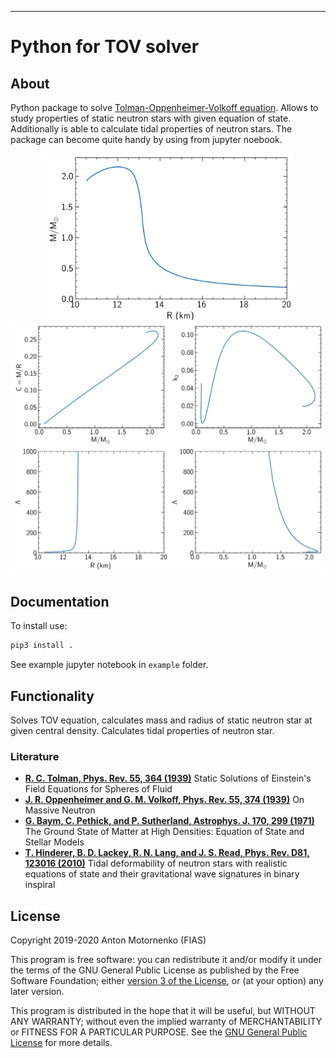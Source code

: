 -----

# Python for TOV solver

<div class="contents">

</div>

<div class="section-numbering">

</div>

## About

Python package to solve [Tolman-Oppenheimer-Volkoff
equation](https://en.wikipedia.org/wiki/Tolman%E2%80%93Oppenheimer%E2%80%93Volkoff_equation).
Allows to study properties of static neutron stars with given equation of state.
Additionally is able to calculate tidal properties of neutron stars. The package can become quite handy 
by using from jupyter noebook.

<p align="center">
    <img src="example/figures/mr.png" width="400"/>
    <img src="example/figures/tidal.png" width="600"/>
</p>

## Documentation

To install use:

``` python
pip3 install .
```

See example jupyter notebook in ``example`` folder.

## Functionality

Solves TOV equation, calculates mass and radius of static neutron star at given central density.
Calculates tidal properties of neutron star.

### Literature

- [**R. C. Tolman, Phys. Rev. 55, 364 (1939)**](https://journals.aps.org/pr/abstract/10.1103/PhysRev.55.364) Static Solutions of Einstein's Field Equations for Spheres of Fluid
- [**J. R. Oppenheimer and G. M. Volkoff, Phys. Rev. 55, 374 (1939)**](https://journals.aps.org/pr/abstract/10.1103/PhysRev.55.374) On Massive Neutron 
- [**G. Baym, C. Pethick, and P. Sutherland, Astrophys. J. 170, 299 (1971)**](https://doi.org/10.1086/151216) The Ground State of Matter at High Densities: Equation of State and Stellar Models
- [**T. Hinderer, B. D. Lackey, R. N. Lang, and J. S. Read, Phys. Rev. D81, 123016 (2010)**](https://journals.aps.org/prd/abstract/10.1103/PhysRevD.81.123016) Tidal deformability of neutron stars with realistic equations of state and their gravitational wave signatures in binary inspiral


## License

Copyright 2019-2020 Anton Motornenko (FIAS)

This program is free software: you can redistribute it and/or modify it
under the terms of the GNU General Public License as published by the
Free Software Foundation; either [version 3 of the
License](LICENSE.txt), or (at your option) any later version.

This program is distributed in the hope that it will be useful, but
WITHOUT ANY WARRANTY; without even the implied warranty of
MERCHANTABILITY or FITNESS FOR A PARTICULAR PURPOSE. See the [GNU
General Public License](LICENSE.txt) for more details.